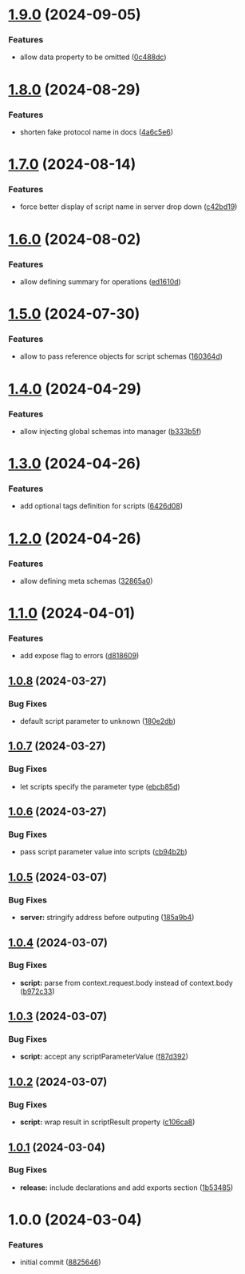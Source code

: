 # [1.9.0](https://github.com/soliantconsulting/fm-mock-server/compare/v1.8.0...v1.9.0) (2024-09-05)


### Features

* allow data property to be omitted ([0c488dc](https://github.com/soliantconsulting/fm-mock-server/commit/0c488dc4d33e788dfe8fe08853d64c91bc45b1fc))

# [1.8.0](https://github.com/soliantconsulting/fm-mock-server/compare/v1.7.0...v1.8.0) (2024-08-29)


### Features

* shorten fake protocol name in docs ([4a6c5e6](https://github.com/soliantconsulting/fm-mock-server/commit/4a6c5e615c6bb989295b7ba496a0a0878eee6fc0))

# [1.7.0](https://github.com/soliantconsulting/fm-mock-server/compare/v1.6.0...v1.7.0) (2024-08-14)


### Features

* force better display of script name in server drop down ([c42bd19](https://github.com/soliantconsulting/fm-mock-server/commit/c42bd194e55bcc4e7ca2d0cd1f40d2875b12b2f5))

# [1.6.0](https://github.com/soliantconsulting/fm-mock-server/compare/v1.5.0...v1.6.0) (2024-08-02)


### Features

* allow defining summary for operations ([ed1610d](https://github.com/soliantconsulting/fm-mock-server/commit/ed1610de29217344f5898e074ca76dfbe278830b))

# [1.5.0](https://github.com/soliantconsulting/fm-mock-server/compare/v1.4.0...v1.5.0) (2024-07-30)


### Features

* allow to pass reference objects for script schemas ([160364d](https://github.com/soliantconsulting/fm-mock-server/commit/160364d1146af31b22ac5ad3642906f8b4261e77))

# [1.4.0](https://github.com/soliantconsulting/fm-mock-server/compare/v1.3.0...v1.4.0) (2024-04-29)


### Features

* allow injecting global schemas into manager ([b333b5f](https://github.com/soliantconsulting/fm-mock-server/commit/b333b5f9bddcfe7e9a6242ee108209193bdf0fca))

# [1.3.0](https://github.com/soliantconsulting/fm-mock-server/compare/v1.2.0...v1.3.0) (2024-04-26)


### Features

* add optional tags definition for scripts ([6426d08](https://github.com/soliantconsulting/fm-mock-server/commit/6426d08d3c6d4a32bfb7d64be08f0610e3188d41))

# [1.2.0](https://github.com/soliantconsulting/fm-mock-server/compare/v1.1.0...v1.2.0) (2024-04-26)


### Features

* allow defining meta schemas ([32865a0](https://github.com/soliantconsulting/fm-mock-server/commit/32865a07449e227a8f18c4d1829c4d7c07e3e601))

# [1.1.0](https://github.com/soliantconsulting/fm-mock-server/compare/v1.0.8...v1.1.0) (2024-04-01)


### Features

* add expose flag to errors ([d818609](https://github.com/soliantconsulting/fm-mock-server/commit/d818609300a572fa730a14a150e4897311ef10f4))

## [1.0.8](https://github.com/soliantconsulting/fm-mock-server/compare/v1.0.7...v1.0.8) (2024-03-27)


### Bug Fixes

* default script parameter to unknown ([180e2db](https://github.com/soliantconsulting/fm-mock-server/commit/180e2db387541eedaf946c9db713971508f1a2a4))

## [1.0.7](https://github.com/soliantconsulting/fm-mock-server/compare/v1.0.6...v1.0.7) (2024-03-27)


### Bug Fixes

* let scripts specify the parameter type ([ebcb85d](https://github.com/soliantconsulting/fm-mock-server/commit/ebcb85d09c5b68d526f47dbbf8588d0528939fc7))

## [1.0.6](https://github.com/soliantconsulting/fm-mock-server/compare/v1.0.5...v1.0.6) (2024-03-27)


### Bug Fixes

* pass script parameter value into scripts ([cb94b2b](https://github.com/soliantconsulting/fm-mock-server/commit/cb94b2bc8dd90e5782a0fd3d74b8180fcdba8865))

## [1.0.5](https://github.com/soliantconsulting/fm-mock-server/compare/v1.0.4...v1.0.5) (2024-03-07)


### Bug Fixes

* **server:** stringify address before outputing ([185a9b4](https://github.com/soliantconsulting/fm-mock-server/commit/185a9b43488add7434405f9383bc8e958c521530))

## [1.0.4](https://github.com/soliantconsulting/fm-mock-server/compare/v1.0.3...v1.0.4) (2024-03-07)


### Bug Fixes

* **script:** parse from context.request.body instead of context.body ([b972c33](https://github.com/soliantconsulting/fm-mock-server/commit/b972c33d69c7400b5f2e2996e061cbd78e846c3a))

## [1.0.3](https://github.com/soliantconsulting/fm-mock-server/compare/v1.0.2...v1.0.3) (2024-03-07)


### Bug Fixes

* **script:** accept any scriptParameterValue ([f87d392](https://github.com/soliantconsulting/fm-mock-server/commit/f87d39230f568dc6e668b1b449081cbe023c8f87))

## [1.0.2](https://github.com/soliantconsulting/fm-mock-server/compare/v1.0.1...v1.0.2) (2024-03-07)


### Bug Fixes

* **script:** wrap result in scriptResult property ([c106ca8](https://github.com/soliantconsulting/fm-mock-server/commit/c106ca8139f4e300ba5107bd0d1722dde3d08897))

## [1.0.1](https://github.com/soliantconsulting/fm-mock-server/compare/v1.0.0...v1.0.1) (2024-03-04)


### Bug Fixes

* **release:** include declarations and add exports section ([1b53485](https://github.com/soliantconsulting/fm-mock-server/commit/1b5348540f5398cb47e88a77a8a4099efa61755b))

# 1.0.0 (2024-03-04)


### Features

* initial commit ([8825646](https://github.com/soliantconsulting/fm-mock-server/commit/8825646b5f70b35612ebf74dae9e66c611340fd3))
